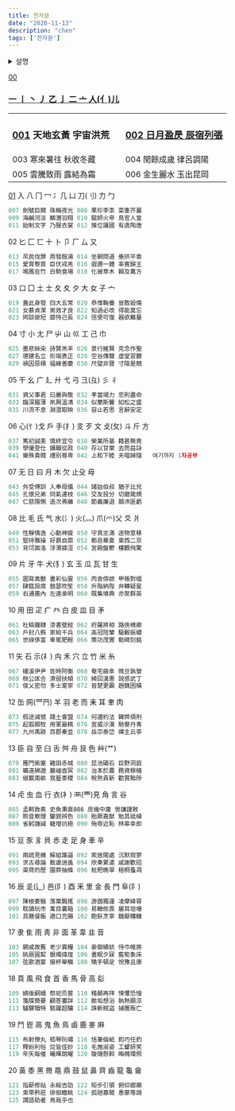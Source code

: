 ```yaml
---
title: 천자문 
date: "2020-11-13"
description: "chen"
tags: ['천자문']
---
```

<details>
<summary>설명</summary>
<div markdown="1">

### 일본어 영어 중국어 그리고 한자와 부수를 한번에 암기하는 방법을 정리하였습니다.
- 7살 아이들에게 교육한답시고 공부한지 벌써 8개월이 넘었고...낼 천자문 책걸이 합니다.

</div>
</details>

 
[00](../chenja/chen00/)

### [一 丨 丶 丿 乙 亅 二 亠 人(亻)儿 ](../busu/busu00/)

||      ||
|------|-|---|
|[<h3>001](../engjan/engjan013/) 天地玄黃 宇宙洪荒| | [<h3>002 日月盈昃 辰宿列張](../busu/busu00/)|
|003 寒來暑往 秋收冬藏 ||004 閏餘成歲 律呂調陽 |
|005 雲騰致雨 露結為霜||006 金生麗水 玉出昆岡 |

[01](../chenja/chen01/)
入 八 冂 冖 冫几 凵 刀(刂) 力 勹
```js
007 劍號巨闕 珠稱夜光 008 果珍李柰 菜重芥薑 
009 海鹹河淡 鱗潛羽翔 010 龍師火帝 鳥官人皇 
011 始制文字 乃服衣裳 012 推位讓國 有虞陶唐 
```
02
匕 匚 匸 十 卜 卩 厂 厶 又
```js
013 吊民伐罪 周發殷湯 014 坐朝問道 垂拱平章 
015 愛育黎首 臣伏戎羌 016 遐邇一體 率賓歸王 
017 鳴鳳在竹 白駒食場 018 化被草木 賴及萬方 
```
03
口 囗 土 士 夂 夊 夕 大 女 子 宀
```js
019 蓋此身發 四大五常 020 恭惟鞠養 豈敢毀傷 
021 女慕貞潔 男效才良 022 知過必改 得能莫忘 
023 罔談彼短 靡恃己長 024 信使可復 器欲難量 
```
04
 寸 小 尢 尸 屮 山 巛 工 己 巾
```js
025 墨悲絲染 詩贊羔羊 026 景行維賢 克念作聖 
027 德建名立 形端表正 028 空谷傳聲 虛堂習聽 
029 禍因惡積 福緣善慶 030 尺璧非寶 寸陰是競 
```
05
干 幺 广 廴 廾 弋 弓 彐(彑) 彡 彳
```js
031 資父事君 曰嚴與敬 032 孝當竭力 忠則盡命
033 臨深履薄 夙興溫凊 034 似蘭斯馨 如松之盛 
035 川流不息 淵澄取映 036 容止若思 言辭安定 
```
06
心(忄)戈 戶 手(扌) 支 歹 文 攴(攵) 斗 斤 方 
```js
037 篤初誠美 慎終宜令 038 榮業所基 籍甚無竟 
039 學優登仕 攝職從政 040 存以甘棠 去而益詠 
041 樂殊貴賤 禮別尊卑 042 上和下睦 夫唱婦隨   여기까지 1차공부 
```
07
无 日 曰 月 木 欠 止殳 毋
```js
043 外受傅訓 入奉母儀 044 諸姑伯叔 猶子比兒 
045 孔懷兄弟 同氣連枝 046 交友投分 切磨箴規 
047 仁慈隱惻 造次弗離 048 節義廉退 顛沛匪虧 
```
08
 比 毛 氏 气 水(氵) 火(灬) 爪(爫)父 爻 爿
```js
049 性靜情逸 心動神疲 050 守真志滿 逐物意移
051 堅持雅操 好爵自縻 052 都邑華夏 東西二京 
053 背邙面洛 浮渭據涇 054 宮殿盤鬱 樓觀飛驚
```
09
 片 牙 牛 犬(犭) 玄 玉 瓜 瓦 甘 生 
```js
055 圖寫禽獸 畫彩仙靈 056 丙舍傍啟 甲帳對楹 
057 肆筵設席 鼓瑟吹笙 058 升階納陛 弁轉疑星 
059 右通廣內 左達承明 060 既集墳典 亦聚群英
```
10
用 田 疋 疒 癶 白 皮 皿 目 矛 
```js
061 杜稿鐘隸 漆書壁經 062 府羅將相 路俠槐卿 
063 戶封八縣 家給千兵 064 高冠陪輦 驅轂振纓 
065 世祿侈富 車駕肥輕 066 策功茂實 勒碑刻銘
```
11
矢 石 示(礻) 禸 禾 穴 立 竹 米 糸 
```js
067 磻溪伊尹 佐時阿衡 068 奄宅曲阜 微旦孰營 
069 桓公匡合 濟弱扶傾 070 綺回漢惠 說感武丁 
071 俊乂密勿 多士寔寧 072 晉楚更霸 趙魏困橫 
```
12
缶 网(罒䍏) 羊 羽 老 而 耒 耳 聿 肉
```js
073 假途滅虢 踐土會盟 074 何遵約法 韓弊煩刑
075 起翦頗牧 用軍最精 076 宣威沙漠 馳譽丹青 
077 九州禹跡 百郡秦並 078 岳宗泰岱 禪主云亭 
```
13
臣 自 至 臼 舌 舛 舟 艮 色 艸(艹) 
```js
079 雁門紫塞 雞田赤城 080 昆池碣石 巨野洞庭 
081 曠遠綿邈 巖岫杳冥 082 治本於農 務資稼穡
083 俶載南畝 我藝黍稷 084 稅熟貢新 勸賞黜陟 
```
14
虍 虫 血 行 衣(衤) 襾(覀)見 角 言 谷
```js
085 孟軻敦素 史魚秉直086 庶幾中庸 勞謙謹敕 
087 聆音察理 鑒貌辨色 088 貽厥嘉猷 勉其祗植 
089 省躬譏誡 寵增抗極 090 殆辱近恥 林皋幸即 
```
15
豆 豕 豸 貝 赤 走 足 身 車 辛
```js
091 兩疏見機 解組誰逼 092 索居閑處 沉默寂寥
093 求古尋論 散慮逍遙 094 欣奏累遣 戚謝歡招 
095 渠荷的歷 園莽抽條 096 枇杷晚翠 梧桐蚤凋
```
16
 辰 辵(辶) 邑(阝) 酉 釆 里 金 長 門 阜(阝)
```js
097 陳根委翳 落葉飄搖 098 游鵾獨運 凌摩絳霄 
099 耽讀玩市 寓目囊箱 100 易輶攸畏 屬耳垣墻 
101 具膳餐飯 適口充腸 102 飽飫烹宰 饑厭糟糠
```
17
隶 隹 雨 靑 非 面 革 韋 韭 音 
```js
103 親戚故舊 老少異糧 104 妾御績紡 侍巾帷房
105 紈扇圓絜 銀燭煒煌 106 晝眠夕寐 藍筍象床 
107 弦歌酒宴 接杯舉觴 108 矯手頓足 悅豫且康 
```
18
 頁 風 飛 食 首 香 馬 骨 高 髟 
```js
109 嫡後嗣續 祭祀烝嘗 110 稽顙再拜 悚懼恐惶 
111 箋牒簡要 顧答審詳 112 骸垢想浴 執熱願涼 
113 驢騾犢特 駭躍超驤 114 誅斬賊盜 捕獲叛亡 
```
19
鬥 鬯 鬲 鬼 魚 鳥 鹵 鹿 麥 麻 
```js
115 布射僚丸 嵇琴阮嘯 116 恬筆倫紙 鈞巧任釣 
117 釋紛利俗 竝皆佳妙 118 毛施淑姿 工顰妍笑 
119 年矢每催 曦暉朗曜 120 璇璣懸斡 晦魄環照
```
20
黃 黍 黑 黹 黽 鼎 鼓 鼠 鼻 齊 齒 龍 龜 龠 
```js
121 指薪修祜 永綏吉劭 122 矩步引領 俯仰廊廟 
123 束帶矜莊 徘徊瞻眺 124 孤陋寡聞 愚蒙等誚 
125 謂語助者 焉哉乎也
```
